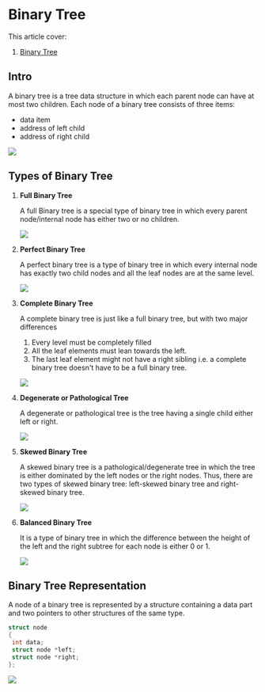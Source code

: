 # Binary Tree

This article cover:
1. [Binary Tree](https://www.programiz.com/dsa/binary-tree)

## Intro

A binary tree is a tree data structure in which each parent node can have at most two children. Each node of a binary tree consists of three items:

* data item
* address of left child
* address of right child

![](./../../assets/img/binary_tree_1.webp)

## Types of Binary Tree

1. **Full Binary Tree**

    A full Binary tree is a special type of binary tree in which every parent node/internal node has either two or no children.

    ![](./../../assets/img/full-binary-tree_0.webp)


2. **Perfect Binary Tree**

    A perfect binary tree is a type of binary tree in which every internal node has exactly two child nodes and all the leaf nodes are at the same level.

    ![](./../../assets/img/perfect-binary-tree_0.webp)


3. **Complete Binary Tree**

    A complete binary tree is just like a full binary tree, but with two major differences

    1. Every level must be completely filled
    2. All the leaf elements must lean towards the left.
    3. The last leaf element might not have a right sibling i.e. a complete binary tree doesn't have to be a full binary tree.

    ![](./../../assets/img/complete-binary-tree_0.webp)

4. **Degenerate or Pathological Tree**
   
    A degenerate or pathological tree is the tree having a single child either left or right.

    ![](./../../assets/img/degenerate-binary-tree_0.webp)


5. **Skewed Binary Tree**

    A skewed binary tree is a pathological/degenerate tree in which the tree is either dominated by the left nodes or the right nodes. Thus, there are two types of skewed binary tree: left-skewed binary tree and right-skewed binary tree.

    ![](./../../assets/img/skewed-binary-tree_0.webp)

6. **Balanced Binary Tree**

    It is a type of binary tree in which the difference between the height of the left and the right subtree for each node is either 0 or 1.

    ![](./../../assets/img/height-balanced_1.webp)

## Binary Tree Representation

A node of a binary tree is represented by a structure containing a data part and two pointers to other structures of the same type.

```cpp
struct node
{
 int data;
 struct node *left;
 struct node *right;
};
```

![](./../../assets/img/binary-tree-representation_0.webp)

